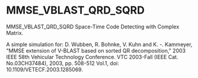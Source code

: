 # MMSE_VBLAST_QRD_SQRD
MMSE_VBLAST_QRD_SQRD Space-Time Code Detecting with Complex Matrix.

A simple simulation for:
D. Wubben, R. Bohnke, V. Kuhn and K. -. Kammeyer, "MMSE extension of V-BLAST based on sorted QR decomposition," 2003 IEEE 58th Vehicular Technology Conference. VTC 2003-Fall (IEEE Cat. No.03CH37484), 2003, pp. 508-512 Vol.1, doi: 10.1109/VETECF.2003.1285069.
